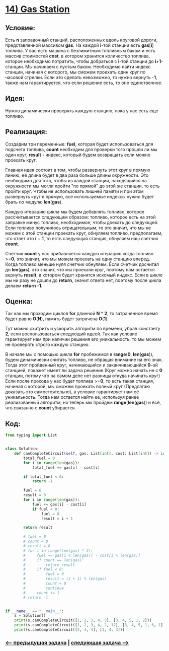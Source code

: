 # [**14) Gas Station**](https://leetcode.com/problems/gas-station/description/)

## **Условие:**

Есть **n** заправочный станций, расположенных вдоль круговой дороги, представленной массивом **gas**. На каждой **i**-той станции есть **gas**[**i**] топлива. У вас есть машина с безлимитным топливным баком и есть массив стоимостей **cost**, в котором хранится количество топлива, которое необходимо потратить, чтобы добраться с **i**-той станции до **i**+**1**-станции. Мы начинаем с пустым баком. Необходимо найти индекс станции, начиная с которого, мы сможем проехать один круг по часовой стрелки. Если это сделать невозможно, то нужно вернуть -**1**, также нам гарантируется, что если решение есть, то оно единственное.

## **Идея:**

Нужно динамически проверять каждую станцию, пока у нас есть еще топливо.

## **Реализация:**

Создадим три переменные: **fuel**, которая будет использоваться для подсчета топлива, **count** необходим для проверки того прошли ли мы один круг, **result** - индекс, который будем возвращать если можно проехать круг.

Главная идея состоит в том, чтобы развернуть этот круг в прямую линию, её длина будет в два раза больше длины окружности. Это необходимо для того, чтобы из каждой станции, находящийся на окружности мы могли пройти "по прямой" до этой же станции, то есть пройти круг. Чтобы не использовать лишней памяти и при этом развернуть круг в прямую, все используемые индексы нужно будет брать по модулю **len**(**gas**).

Каждую итерацию цикла мы будем добавлять топливо, которое рассчитывается следующим образом: топливо, которое есть на этой заправке минус топливо, необходимое, чтобы доехать до следующей. Если топливо получилось отрицательным, то это значит, что мы не можем с этой станции проехать круг, обнуляем топливо, предполагаем, что ответ это **i** + **1**, то есть следующая станция, обнуляем наш счетчик **count**.

Счетчик **count** у нас прибавляется каждую итерацию когда топливо  >=**0**, это значит, что мы можем проехать на одну станцию вперед. Когда топливо меньше нуля счетчик обнуляем. Если счетчик досчитал до **len**(**gas**), это значит, что мы проехали круг, поэтому нам остается вернуть **result**, в котором будет хранится искомый индекс. Если в цикле мы ни разу не дошли до **return**, значит ответа нет, поэтому после цикла делаем **return** -**1**.

## **Оценка:**

Так как мы проходим циклов **for** длинной **N** * **2**, то затраченное время будет равно **O**(**N**), память будет затрачена **O**(**1**).

Тут можно схитрить и ускорить алгоритм по времени, убрав константу **2**, если воспользоваться следующий идеей. Так как условие гарантирует нам при наличии решения его уникальность, то мы можем не проверять строго каждую станцию.

В начале мы с помощью цикла **for** пробежимся в **range**(**0**, **len**(**gas**)), будем динамически считать топливо, не обращая внимание на его знак. Тогда этот пройденный круг, начинающийся и заканчивающийся **0**-ой станцией, покажет имеет ли задача решение.(Круг можно начать не с **0** станции, потому что на самом деле нет разницы откуда начинать круг) Если после прохода у нас будет топлива >=**0**, то есть такая станция, начиная с которой, мы сможем проехать полный круг (Предлагаю доказать это самостоятельно), а условие гарантирует нам её уникальность.  Тогда нам остается найти ее, используя ранее реализованный алгоритм, но теперь мы пройдем **range**(**len**(**gas**)) и всё, что связанно с **count** убирается.

## Код:
```python
from typing import List


class Solution:
    def canCompleteCircuit(self, gas: List[int], cost: List[int]) -> int:
        total_fuel = 0
        for i in range(len(gas)):
            total_fuel += gas[i] - cost[i]

        if total_fuel < 0:
            return -1

        fuel = 0
        result = 0
        for i in range(len(gas)):
            fuel += gas[i] - cost[i]
            if fuel < 0:
                fuel = 0
                result = i + 1

        return result

        # fuel = 0
        # count = 0
        # result = 0
        # for i in range(len(gas) * 2):
        #     fuel += gas[i % len(gas)] - cost[i % len(gas)]
        #     if count == len(gas):
        #         return result
        #     if fuel < 0:
        #         fuel = 0
        #         result = (i + 1) % len(gas)
        #         count = 0
        #         continue
        #     count += 1
        # return -1


if __name__ == "__main__":
    s = Solution()
    print(s.canCompleteCircuit([1, 2, 3, 4, 5], [3, 4, 5, 1, 2]))
    print(s.canCompleteCircuit([1, 2, 3, 4, 2, 12], [3, 4, 5, 1, 6, 1]))
    print(s.canCompleteCircuit([2, 3, 4], [3, 4, 3]))

```

### [<-- предыдущая задача](https://github.com/TAskMAster339/PythonAlgorithms/tree/main/13.Product%20of%20Array%20Except%20Self) | [следующая задача -->](https://github.com/TAskMAster339/PythonAlgorithms/tree/main/15.Candy)
